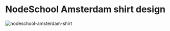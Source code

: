 # NodeSchool Amsterdam shirt design

![nodeschool-amsterdam-shirt](https://cloud.githubusercontent.com/assets/1814479/15540419/8c7718d4-2287-11e6-8eca-edd9783f361e.png)
